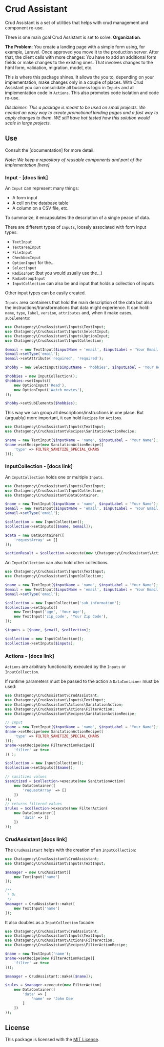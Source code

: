 # Crud Assistant

Crud Assistant is a set of utilities that helps with crud management and component re-use. 

There is one main goal Crud Assistant is set to solve: **Organization**.

**The Problem**: You create a landing page with a simple form using, for example, Laravel. Once approved you move it to the production server. After that, the client calls with more changes: You have to add an additional form fields or make changes to the existing ones. That involves changes to the html form, validation, migration, model, etc. 

This is where this package shines. It allows the you to, depending on your implementation, make changes only in a couple of places. With Crud Assistant you can consolidate all business logic in `Inputs` and all implementation code in `Actions`. This also promotes code isolation and code re-use.

*Disclaimer: This a package is meant to be used on small projects. We needed an easy way to create promotional landing pages and a fast way to apply changes to them. WE still have hot tested how this solution would scale in large projects.*

## Use

Consult the [documentation] for more detail.

*Note: We keep a repository of reusable components and part of the implementation [here]*


### Input - [docs link]

An `Input` can represent many things:

- A form input
- A cell on the database table
- A column on a CSV file, etc.

To summarize, it encapsulates the description of a single peace of data.

There are different types of `Inputs`, loosely associated with form input types:

- `TextInput`
- `TextareaInput`
- `FileInput`
- `CheckboxInput`
- `OptionInput` for the...                                                                                             
- `SelectInput`
- `RadioInput` (but you would usually use the...)
- `RadioGroupInput`
- `InputCollection` can also be and input that holds a collection of inputs

Other input types can be easily created.

`Inputs` area containers that hold the main description of the data but also the instructions/transformations that data might experience. It can hold: `name`, `type`, `label`, `version`, `attributes` and, when it make cases,  `subElements`:

```php
use Chatagency\CrudAssistant\Inputs\TextInput;
use Chatagency\CrudAssistant\Inputs\SelectInput;
use Chatagency\CrudAssistant\Inputs\OptionInput;
use Chatagency\CrudAssistant\InputCollection;

$email = new TextInput($inputName = 'email', $inputLabel = 'Your Email');
$email->setType('email');
$email->setAttribute('required', 'required');

$hobby = new SelectInput($inputName = 'hobbies', $inputLabel = 'Your Hobbies');

$hobbies = new InputCollection();
$hobbies->setInputs([
    new OptionInput('Read'),
    new OptionInput('Watch movies'),
]);

$hobby->setSubElements($hobbies);
```
This way we can group all descriptions/instructions in one place. But (arguably) more important, it can hold `Recipes` for `Actions`.

```php
use Chatagency\CrudAssistant\Inputs\TextInput;
use Chatagency\CrudAssistant\Recipes\SanitationActionRecipe;

$name = new TextInput($inputName = 'name', $inputLabel = 'Your Name');
$name->setRecipe(new SanitationActionRecipe([
    'type' => FILTER_SANITIZE_SPECIAL_CHARS
]));
```

### InputCollection - [docs link]

An `InputCollection` holds one or multiple `Inputs`.

```php
use Chatagency\CrudAssistant\Inputs\TextInput;
use Chatagency\CrudAssistant\InputCollection;
use Chatagency\CrudAssistant\DataContainer;

$name = new TextInput($inputName = 'name', $inputLabel = 'Your Name');
$email = new TextInput($inputName = 'email', $inputLabel = 'Your Email');
$email->setType('email');

$collection = new InputCollection();
$collection->setInputs([$name, $email]);

$data = new DataContainer([
    'requestArray' => []
]);

$actionResult = $collection->execute(new \Chatagency\CrudAssistant\Actions\SanitationAction($data));
```

An `InputCollection` can also hold other collections.

```php
use Chatagency\CrudAssistant\Inputs\TextInput;
use Chatagency\CrudAssistant\InputCollection;

$name = new TextInput($inputName = 'name', $inputLabel = 'Your Name');
$email = new TextInput($inputName = 'email', $inputLabel = 'Your Email');
$email->setType('email');

$collection = new InputCollection('sub_information');
$collection->setInputs([
    new TextInput('age', 'Your Age'),
    new TextInput('zip_code', 'Your Zip Code'),
]);

$inputs = [$name, $email, $collection];

$collection = new InputCollection();
$collection->setInputs($inputs); 
```

### Actions - [docs link]

`Actions` are arbitrary functionality executed by the `Inputs` or `InputCollection`. 

If runtime parameters must be passed to the action a `DataContainer` must be used:

```php
use Chatagency\CrudAssistant\CrudAssistant;
use Chatagency\CrudAssistant\Inputs\TextInput;
use Chatagency\CrudAssistant\Actions\SanitationAction;
use Chatagency\CrudAssistant\Actions\FilterAction;
use Chatagency\CrudAssistant\Recipes\SanitationActionRecipe;

// Input
$name = new TextInput($inputName = 'name', $inputLabel = 'Your Name');
$name->setRecipe(new SanitationActionRecipe([
    'type' => FILTER_SANITIZE_SPECIAL_CHARS
]));
$name->setRecipe(new FilterActionRecipe([
    'filter' => true
]) );

$collection = new InputCollection();
$collection->setInputs([$name]);

// sanitizes values
$sanitized = $collection->execute(new SanitationAction(
    new DataContainer([
        'requestArray' => []
    ])
));
// returns filtered values
$rules = $collection->execute(new FilterAction(
    new DataContainer([
        'data' => []
    ])
));
```

### CrudAssistant [docs link]

The `CrudAssistant` helps with the creation of an `InputCollection`:

```php
use Chatagency\CrudAssistant\CrudAssistant;
use Chatagency\CrudAssistant\Inputs\TextInput;

$manager = new CrudAssistant([
    new TextInput('name')
]);

/**
 * Or
 */
$manager = CrudAssistant::make([
    new TextInput('name')
]);

```
It also doubles as a `InputCollection` facade:

```php
use Chatagency\CrudAssistant\CrudAssistant;
use Chatagency\CrudAssistant\Inputs\TextInput;
use Chatagency\CrudAssistant\Actions\FilterAction;
use Chatagency\CrudAssistant\Recipes\FilterActionRecipe;

$name = new TextInput('name');
$name->setRecipe(new FilterActionRecipe([
    'filter' => true
]));

$manager = CrudAssistant::make([$name]);

$rules = $manager->execute(new FilterAction(
    new DataContainer([
        'data' => [
            'name' => 'John Doe'
        ]
    ])
));
```

## License
This package is licensed with the [MIT License](https://choosealicense.com/licenses/mit/#).